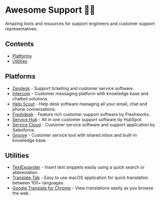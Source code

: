 # Awesome Support 🦸‍♂️
Amazing tools and resources for support engineers and customer support representatives.
## Contents
- [Platforms](#platforms)
- [Utilities](#utilities)
## Platforms
- [Zendesk](https://www.zendesk.com/) - Support ticketing and customer service software.
- [Intercom](https://www.intercom.com/) - Customer messaging platform with knowledge base and chatbot solutions.
- [Help Scout](https://www.helpscout.com/) - Help desk software managing all your email, chat and phone conversations. 
- [Freshdesk](https://freshdesk.com/) - Feature rich customer support software by Freshworks.
- [Service Hub](https://www.hubspot.com/products/service) - All in one customer support software by HubSpot.
- [Service Cloud](https://www.salesforce.com/solutions/small-business-solutions/keep-customers/) - Customer service software and support application by Salesforce.
- [Groove](https://www.groovehq.com/) - Customer service tool with shared inbox and built-in knowledge base.
## Utilities
- [TextExpander](https://textexpander.com/) - Insert text snippets easily using a quick search or abbreviation.
- [Translate Tab](https://apps.apple.com/us/app/translate-tab/id458887729) - Easy to use macOS application for quick translation between 100+ languages.
- [Google Translate for Chrome](https://chrome.google.com/webstore/detail/google-translate/aapbdbdomjkkjkaonfhkkikfgjllcleb) - View translations easily as you browse the web.